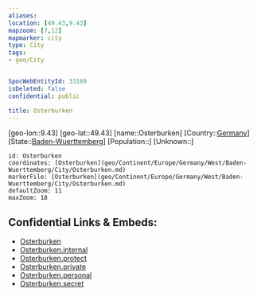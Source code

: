 ```yaml
---
aliases: 
location: [49.43,9.43]
mapzoom: [7,12] 
mapmarker: city 
type: City
tags:
- geo/City


SpocWebEntityId: 33169
isDeleted: false
confidential: public

title: Osterburken
---
```

[geo-lon::9.43]
[geo-lat::49.43]
[name::Osterburken]
[Country::[Germany](geo/Continent/Europe/Germany.md)]
[State::[Baden-Wuerttemberg](geo/Continent/Europe/Germany/West/Baden-Wuerttemberg.md)]
[Population::]
[Unknown::]


```leaflet
id: Osterburken
coordinates: [Osterburken](geo/Continent/Europe/Germany/West/Baden-Wuerttemberg/City/Osterburken.md)
markerFile: [Osterburken](geo/Continent/Europe/Germany/West/Baden-Wuerttemberg/City/Osterburken.md)
defaultZoom: 11 
maxZoom: 18
```


## Confidential Links & Embeds: 
- [Osterburken](../../../../../../../../_public/geo/Continent/Europe/Germany/West/Baden-Wuerttemberg/City/Osterburken.md) 
- [Osterburken.internal](../../../../../../../../_internal/geo/Continent/Europe/Germany/West/Baden-Wuerttemberg/City/Osterburken.internal.md) 
- [Osterburken.protect](../../../../../../../../_protect/geo/Continent/Europe/Germany/West/Baden-Wuerttemberg/City/Osterburken.protect.md) 
- [Osterburken.private](../../../../../../../../_private/geo/Continent/Europe/Germany/West/Baden-Wuerttemberg/City/Osterburken.private.md) 
- [Osterburken.personal](../../../../../../../../_personal/geo/Continent/Europe/Germany/West/Baden-Wuerttemberg/City/Osterburken.personal.md) 
- [Osterburken.secret](../../../../../../../../_secret/geo/Continent/Europe/Germany/West/Baden-Wuerttemberg/City/Osterburken.secret.md) 
